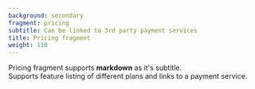 ```yaml
---
background: secondary
fragment: pricing
subtitle: Can be linked to 3rd party payment services
title: Pricing fragment
weight: 110
---
```


Pricing fragment supports **markdown** as it's subtitle.  
Supports feature listing of different plans and links to a payment service.
